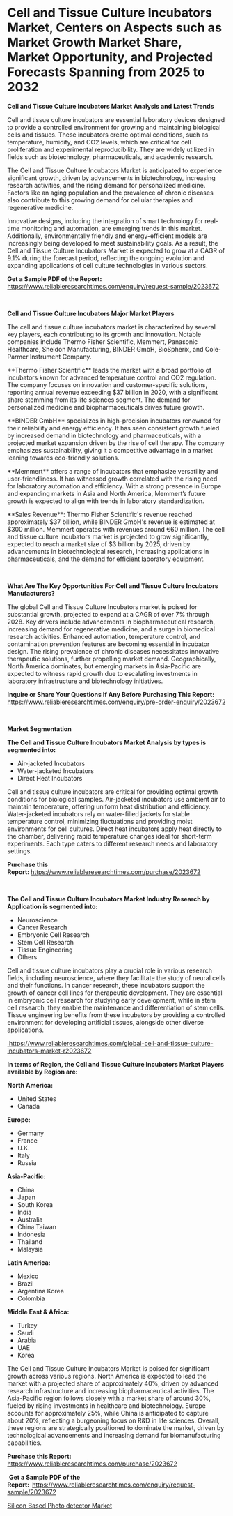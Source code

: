 <p><h1>Cell and Tissue Culture Incubators Market, Centers on Aspects such as Market Growth Market Share, Market Opportunity, and Projected Forecasts Spanning from 2025 to 2032</h1></p><p><strong>Cell and Tissue Culture Incubators Market Analysis and Latest Trends</strong></p>
<p><p>Cell and tissue culture incubators are essential laboratory devices designed to provide a controlled environment for growing and maintaining biological cells and tissues. These incubators create optimal conditions, such as temperature, humidity, and CO2 levels, which are critical for cell proliferation and experimental reproducibility. They are widely utilized in fields such as biotechnology, pharmaceuticals, and academic research.</p><p>The Cell and Tissue Culture Incubators Market is anticipated to experience significant growth, driven by advancements in biotechnology, increasing research activities, and the rising demand for personalized medicine. Factors like an aging population and the prevalence of chronic diseases also contribute to this growing demand for cellular therapies and regenerative medicine.</p><p>Innovative designs, including the integration of smart technology for real-time monitoring and automation, are emerging trends in this market. Additionally, environmentally friendly and energy-efficient models are increasingly being developed to meet sustainability goals. As a result, the Cell and Tissue Culture Incubators Market is expected to grow at a CAGR of 9.1% during the forecast period, reflecting the ongoing evolution and expanding applications of cell culture technologies in various sectors.</p></p>
<p><strong>Get a Sample PDF of the Report:&nbsp;</strong> <a href="https://www.reliableresearchtimes.com/enquiry/request-sample/2023672?utm_campaign=3034&utm_medium=2&utm_source=Github&utm_content=ia&utm_term=29032025&utm_id=cell-and-tissue-culture-incubators">https://www.reliableresearchtimes.com/enquiry/request-sample/2023672</a></p>
<p>&nbsp;</p>
<p><strong>Cell and Tissue Culture Incubators Major Market Players</strong></p>
<p><p>The cell and tissue culture incubators market is characterized by several key players, each contributing to its growth and innovation. Notable companies include Thermo Fisher Scientific, Memmert, Panasonic Healthcare, Sheldon Manufacturing, BINDER GmbH, BioSpherix, and Cole-Parmer Instrument Company.</p><p>**Thermo Fisher Scientific** leads the market with a broad portfolio of incubators known for advanced temperature control and CO2 regulation. The company focuses on innovation and customer-specific solutions, reporting annual revenue exceeding $37 billion in 2020, with a significant share stemming from its life sciences segment. The demand for personalized medicine and biopharmaceuticals drives future growth.</p><p>**BINDER GmbH** specializes in high-precision incubators renowned for their reliability and energy efficiency. It has seen consistent growth fueled by increased demand in biotechnology and pharmaceuticals, with a projected market expansion driven by the rise of cell therapy. The company emphasizes sustainability, giving it a competitive advantage in a market leaning towards eco-friendly solutions.</p><p>**Memmert** offers a range of incubators that emphasize versatility and user-friendliness. It has witnessed growth correlated with the rising need for laboratory automation and efficiency. With a strong presence in Europe and expanding markets in Asia and North America, Memmert’s future growth is expected to align with trends in laboratory standardization.</p><p>**Sales Revenue**: Thermo Fisher Scientific's revenue reached approximately $37 billion, while BINDER GmbH's revenue is estimated at $300 million. Memmert operates with revenues around €60 million. The cell and tissue culture incubators market is projected to grow significantly, expected to reach a market size of $3 billion by 2025, driven by advancements in biotechnological research, increasing applications in pharmaceuticals, and the demand for efficient laboratory equipment.</p></p>
<p>&nbsp;</p>
<p><strong>What Are The Key Opportunities For Cell and Tissue Culture Incubators Manufacturers?</strong></p>
<p><p>The global Cell and Tissue Culture Incubators market is poised for substantial growth, projected to expand at a CAGR of over 7% through 2028. Key drivers include advancements in biopharmaceutical research, increasing demand for regenerative medicine, and a surge in biomedical research activities. Enhanced automation, temperature control, and contamination prevention features are becoming essential in incubator design. The rising prevalence of chronic diseases necessitates innovative therapeutic solutions, further propelling market demand. Geographically, North America dominates, but emerging markets in Asia-Pacific are expected to witness rapid growth due to escalating investments in laboratory infrastructure and biotechnology initiatives.</p></p>
<p><strong>Inquire or Share Your Questions If Any Before Purchasing This Report:</strong> <a href="https://www.reliableresearchtimes.com/enquiry/pre-order-enquiry/2023672?utm_campaign=3034&utm_medium=2&utm_source=Github&utm_content=ia&utm_term=29032025&utm_id=cell-and-tissue-culture-incubators">https://www.reliableresearchtimes.com/enquiry/pre-order-enquiry/2023672</a></p>
<p>&nbsp;</p>
<p><strong>Market Segmentation</strong></p>
<p><strong>The Cell and Tissue Culture Incubators Market Analysis by types is segmented into:</strong></p>
<p><ul><li>Air-jacketed Incubators</li><li>Water-jacketed Incubators</li><li>Direct Heat Incubators</li></ul></p>
<p><p>Cell and tissue culture incubators are critical for providing optimal growth conditions for biological samples. Air-jacketed incubators use ambient air to maintain temperature, offering uniform heat distribution and efficiency. Water-jacketed incubators rely on water-filled jackets for stable temperature control, minimizing fluctuations and providing moist environments for cell cultures. Direct heat incubators apply heat directly to the chamber, delivering rapid temperature changes ideal for short-term experiments. Each type caters to different research needs and laboratory settings.</p></p>
<p><strong>Purchase this Report:&nbsp;</strong><a href="https://www.reliableresearchtimes.com/purchase/2023672?utm_campaign=3034&utm_medium=2&utm_source=Github&utm_content=ia&utm_term=29032025&utm_id=cell-and-tissue-culture-incubators">https://www.reliableresearchtimes.com/purchase/2023672</a></p>
<p>&nbsp;</p>
<p><strong>The Cell and Tissue Culture Incubators Market Industry Research by Application is segmented into:</strong></p>
<p><ul><li>Neuroscience</li><li>Cancer Research</li><li>Embryonic Cell Research</li><li>Stem Cell Research</li><li>Tissue Engineering</li><li>Others</li></ul></p>
<p><p>Cell and tissue culture incubators play a crucial role in various research fields, including neuroscience, where they facilitate the study of neural cells and their functions. In cancer research, these incubators support the growth of cancer cell lines for therapeutic development. They are essential in embryonic cell research for studying early development, while in stem cell research, they enable the maintenance and differentiation of stem cells. Tissue engineering benefits from these incubators by providing a controlled environment for developing artificial tissues, alongside other diverse applications.</p></p>
<p><a href="https://www.reliableresearchtimes.com/global-cell-and-tissue-culture-incubators-market-r2023672?utm_campaign=3034&utm_medium=2&utm_source=Github&utm_content=ia&utm_term=29032025&utm_id=cell-and-tissue-culture-incubators">&nbsp;https://www.reliableresearchtimes.com/global-cell-and-tissue-culture-incubators-market-r2023672</a></p>
<p><strong>In terms of Region, the Cell and Tissue Culture Incubators Market Players available by Region are:</strong></p>
<p>
    <p> <strong> North America: </strong>
        <ul>
            <li>United States</li>
            <li>Canada</li>
        </ul>
        </p> 
    <p> <strong> Europe: </strong>
        <ul>
            <li>Germany</li>
            <li>France</li>
            <li>U.K.</li>
            <li>Italy</li>
            <li>Russia</li>
        </ul>
        </p> 
    <p> <strong> Asia-Pacific: </strong>
        <ul>
            <li>China</li>
            <li>Japan</li>
            <li>South Korea</li>
            <li>India</li>
            <li>Australia</li>
            <li>China Taiwan</li>
            <li>Indonesia</li>
            <li>Thailand</li>
            <li>Malaysia</li>
        </ul>
        </p> 
    <p> <strong> Latin America: </strong>
        <ul>
            <li>Mexico</li>
            <li>Brazil</li>
            <li>Argentina Korea</li>
            <li>Colombia</li>
        </ul>
        </p> 
    <p> <strong> Middle East & Africa: </strong>
        <ul>
            <li>Turkey</li>
            <li>Saudi</li>
            <li>Arabia</li>
            <li>UAE</li>
            <li>Korea</li>
        </ul>
    </p>
    </p>
<p><p>The Cell and Tissue Culture Incubators Market is poised for significant growth across various regions. North America is expected to lead the market with a projected share of approximately 40%, driven by advanced research infrastructure and increasing biopharmaceutical activities. The Asia-Pacific region follows closely with a market share of around 30%, fueled by rising investments in healthcare and biotechnology. Europe accounts for approximately 25%, while China is anticipated to capture about 20%, reflecting a burgeoning focus on R&D in life sciences. Overall, these regions are strategically positioned to dominate the market, driven by technological advancements and increasing demand for biomanufacturing capabilities.</p></p>
<p><strong>Purchase this Report: </strong><a href="https://www.reliableresearchtimes.com/purchase/2023672?utm_campaign=3034&utm_medium=2&utm_source=Github&utm_content=ia&utm_term=29032025&utm_id=cell-and-tissue-culture-incubators">https://www.reliableresearchtimes.com/purchase/2023672</a></p>
<p>&nbsp;<strong>Get a Sample PDF of the Report:&nbsp;&nbsp;</strong><a href="https://www.reliableresearchtimes.com/enquiry/request-sample/2023672?utm_campaign=3034&utm_medium=2&utm_source=Github&utm_content=ia&utm_term=29032025&utm_id=cell-and-tissue-culture-incubators">https://www.reliableresearchtimes.com/enquiry/request-sample/2023672</a></p>
<p><strong></strong></p>
<p><p><a href="https://github.com/kaddahblejc/Market-Research-Report-List-1/blob/main/silicon-based-photo-detector-market.md?utm_campaign=3034&utm_medium=2&utm_source=Github&utm_content=ia&utm_term=29032025&utm_id=cell-and-tissue-culture-incubators">Silicon Based Photo detector Market</a></p></p>